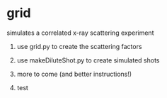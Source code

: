 grid
====

simulates a correlated x-ray scattering experiment

1) use grid.py to create the scattering factors

2) use makeDiluteShot.py to create simulated shots

3) more to come (and better instructions!)

4) test
